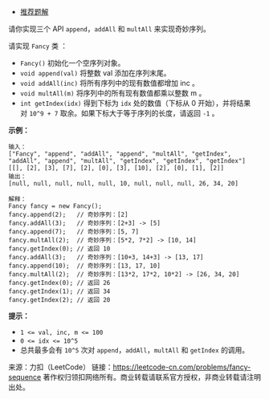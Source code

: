 * [推荐题解](https://leetcode-cn.com/problems/fancy-sequence/solution/qi-miao-xu-lie-by-zerotrac2/)

请你实现三个 API ```append```，```addAll``` 和 ```multAll``` 来实现奇妙序列。

请实现 ```Fancy``` 类 ：

* ```Fancy()``` 初始化一个空序列对象。
* ```void append(val)``` 将整数 val 添加在序列末尾。
* ```void addAll(inc)``` 将所有序列中的现有数值都增加 inc 。
* ```void multAll(m)``` 将序列中的所有现有数值都乘以整数 m 。
* ```int getIndex(idx)``` 得到下标为 ```idx``` 处的数值（下标从 0 开始），并将结果对 ```10^9 + 7``` 取余。如果下标大于等于序列的长度，请返回 ```-1``` 。
 

**示例：**
```
输入：
["Fancy", "append", "addAll", "append", "multAll", "getIndex", "addAll", "append", "multAll", "getIndex", "getIndex", "getIndex"]
[[], [2], [3], [7], [2], [0], [3], [10], [2], [0], [1], [2]]
输出：
[null, null, null, null, null, 10, null, null, null, 26, 34, 20]

解释：
Fancy fancy = new Fancy();
fancy.append(2);   // 奇妙序列：[2]
fancy.addAll(3);   // 奇妙序列：[2+3] -> [5]
fancy.append(7);   // 奇妙序列：[5, 7]
fancy.multAll(2);  // 奇妙序列：[5*2, 7*2] -> [10, 14]
fancy.getIndex(0); // 返回 10
fancy.addAll(3);   // 奇妙序列：[10+3, 14+3] -> [13, 17]
fancy.append(10);  // 奇妙序列：[13, 17, 10]
fancy.multAll(2);  // 奇妙序列：[13*2, 17*2, 10*2] -> [26, 34, 20]
fancy.getIndex(0); // 返回 26
fancy.getIndex(1); // 返回 34
fancy.getIndex(2); // 返回 20
```

**提示：**

* ```1 <= val, inc, m <= 100```
* ```0 <= idx <= 10^5```
* 总共最多会有 ```10^5``` 次对 ```append```，```addAll```，```multAll``` 和 ```getIndex``` 的调用。

来源：力扣（LeetCode）
链接：https://leetcode-cn.com/problems/fancy-sequence
著作权归领扣网络所有。商业转载请联系官方授权，非商业转载请注明出处。

